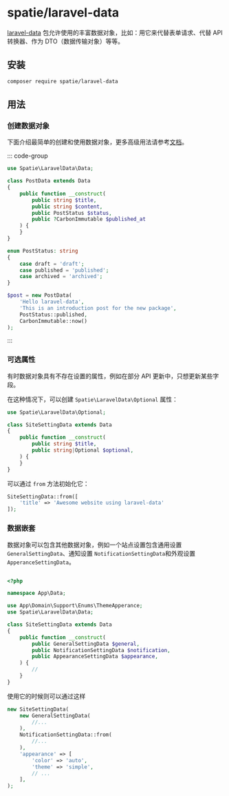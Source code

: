 # spatie/laravel-data

[laravel-data](https://github.com/spatie/laravel-data) 包允许使用的丰富数据对象，比如：用它来代替表单请求、代替 API 转换器、作为 DTO（数据传输对象）等等。

## 安装

```bash
composer require spatie/laravel-data
```

## 用法

### 创建数据对象

下面介绍最简单的创建和使用数据对象，更多高级用法请参考[文档](https://spatie.be/docs/laravel-data/v3/as-a-data-transfer-object/creating-a-data-object)。

::: code-group
```php [数据对象]
use Spatie\LaravelData\Data;

class PostData extends Data
{
    public function __construct(
        public string $title,
        public string $content,
        public PostStatus $status,
        public ?CarbonImmutable $published_at
    ) {
    }
}
```

```php [PostStatus]
enum PostStatus: string
{
    case draft = 'draft';
    case published = 'published';
    case archived = 'archived';
}
```

```php [对象初始化]
$post = new PostData(
    'Hello laravel-data',
    'This is an introduction post for the new package',
    PostStatus::published,
    CarbonImmutable::now()
);
```
:::

### 可选属性

有时数据对象具有不存在设置的属性，例如在部分 API 更新中，只想更新某些字段。

在这种情况下，可以创建 `Spatie\LaravelData\Optional` 属性：

```php
use Spatie\LaravelData\Optional;

class SiteSettingData extends Data
{
    public function __construct(
        public string $title,
        public string|Optional $optional,
    ) {
    }
}
```

可以通过 `from` 方法初始化它：

```php
SiteSettingData::from([
    'title' => 'Awesome website using laravel-data'
]);
```

### 数据嵌套

数据对象可以包含其他数据对象，例如一个站点设置包含通用设置 `GeneralSettingData`、通知设置 `NotificationSettingData`和外观设置 `ApperanceSettingData`。

```php

<?php

namespace App\Data;

use App\Domain\Support\Enums\ThemeApperance;
use Spatie\LaravelData\Data;

class SiteSettingData extends Data
{
    public function __construct(
        public GeneralSettingData $general,
        public NotificationSettingData $notification,
        public AppearanceSettingData $appearance,
    ) {
        //
    }
}
```

使用它的时候则可以通过这样

```php
new SiteSettingData(
    new GeneralSettingData(
        //...
    ),
    NotificationSettingData::from(
        //...
    ),
    'appearance' => [
        'color' => 'auto',
        'theme' => 'simple',
        // ...
    ],
);
```
